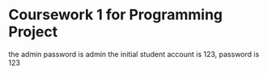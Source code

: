 # Coursework 1 for Programming Project

the admin password is admin
the initial student account is 123, password is 123

